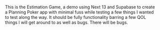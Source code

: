 This is the Estimation Game, a demo using Next 13 and Supabase to create a Planning Poker app with minimal fuss while testing a few things I wanted to test along the way. It should be fully functionality barring a few QOL things I will get around to as well as bugs. There will be bugs.
